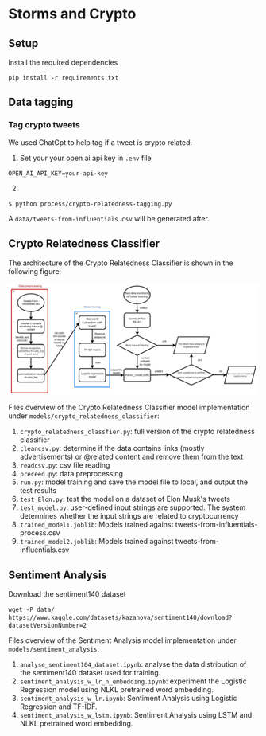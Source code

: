 # Storms and Crypto

## Setup
Install the required dependencies
```
pip install -r requirements.txt
```

## Data tagging
### Tag crypto tweets
We used ChatGpt to help tag if a tweet is crypto related.
1. Set your your open ai api key in `.env` file
```
OPEN_AI_API_KEY=your-api-key
```
2.
```
$ python process/crypto-relatedness-tagging.py
```
A `data/tweets-from-influentials.csv` will be generated after.

## Crypto Relatedness Classifier

The architecture of the Crypto Relatedness Classifier is shown in the following figure:

![alt text](README.assets/crypto_relatedness_classfier.png)

Files overview of the Crypto Relatedness Classifier model implementation under `models/crypto_relatedness_classifier`:

1. `crypto_relatedness_classfier.py`: full version of the crypto relatedness classifier
2. `cleancsv.py`: determine if the data contains links (mostly advertisements) or @related content and remove them from the text
3. `readcsv.py`: csv file reading
4. `preceed.py`: data preprocessing
5. `run.py`: model training and save the model file to local, and output the test results
6. `test_Elon.py`: test the model on a dataset of Elon Musk's tweets
7. `test_model.py`: user-defined input strings are supported. The system determines whether the input strings are related to cryptocurrency
8. `trained_model1.joblib`: Models trained against tweets-from-influentials-process.csv
9. `trained_model2.joblib`: Models trained against tweets-from-influentials.csv

## Sentiment Analysis

Download the sentiment140 dataset
```
wget -P data/ https://www.kaggle.com/datasets/kazanova/sentiment140/download?datasetVersionNumber=2
```

Files overview of the Sentiment Analysis model implementation under `models/sentiment_analysis`:

1. `analyse_sentiment104_dataset.ipynb`: analyse the data distribution of the sentiment140 dataset used for training.
2. `sentiment_analysis_w_lr_n_embedding.ipynb`: experiment the Logistic Regression model using NLKL pretrained word embedding.
3. `sentiment_analysis_w_lr.ipynb`: Sentiment Analysis using Logistic Regression and TF-IDF.
4. `sentiment_analysis_w_lstm.ipynb`: Sentiment Analysis using LSTM and NLKL pretrained word embedding.